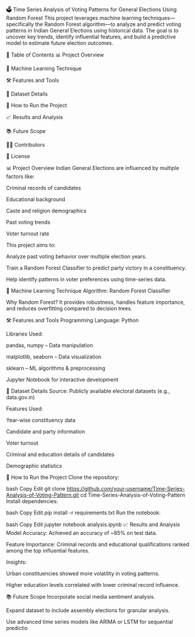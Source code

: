 🗳️ Time Series Analysis of Voting Patterns for General Elections Using Random Forest
This project leverages machine learning techniques—specifically the Random Forest algorithm—to analyze and predict voting patterns in Indian General Elections using historical data. The goal is to uncover key trends, identify influential features, and build a predictive model to estimate future election outcomes.

📌 Table of Contents
📊 Project Overview

🧠 Machine Learning Technique

🛠️ Features and Tools

📁 Dataset Details

🚀 How to Run the Project

📈 Results and Analysis

📚 Future Scope

👩‍💻 Contributors

📄 License

📊 Project Overview
Indian General Elections are influenced by multiple factors like:

Criminal records of candidates

Educational background

Caste and religion demographics

Past voting trends

Voter turnout rate

This project aims to:

Analyze past voting behavior over multiple election years.

Train a Random Forest Classifier to predict party victory in a constituency.

Help identify patterns in voter preferences using time-series data.

🧠 Machine Learning Technique
Algorithm: Random Forest Classifier

Why Random Forest? It provides robustness, handles feature importance, and reduces overfitting compared to decision trees.

🛠️ Features and Tools
Programming Language: Python

Libraries Used:

pandas, numpy – Data manipulation

matplotlib, seaborn – Data visualization

sklearn – ML algorithms & preprocessing

Jupyter Notebook for interactive development

📁 Dataset Details
Source: Publicly available electoral datasets (e.g., data.gov.in)

Features Used:

Year-wise constituency data

Candidate and party information

Voter turnout

Criminal and education details of candidates

Demographic statistics

🚀 How to Run the Project
Clone the repository:

bash
Copy
Edit
git clone https://github.com/your-username/Time-Series-Analysis-of-Voting-Pattern.git
cd Time-Series-Analysis-of-Voting-Pattern
Install dependencies:

bash
Copy
Edit
pip install -r requirements.txt
Run the notebook:

bash
Copy
Edit
jupyter notebook analysis.ipynb
📈 Results and Analysis
Model Accuracy: Achieved an accuracy of ~85% on test data.

Feature Importance: Criminal records and educational qualifications ranked among the top influential features.

Insights:

Urban constituencies showed more volatility in voting patterns.

Higher education levels correlated with lower criminal record influence.

📚 Future Scope
Incorporate social media sentiment analysis.

Expand dataset to include assembly elections for granular analysis.

Use advanced time series models like ARIMA or LSTM for sequential predictio
